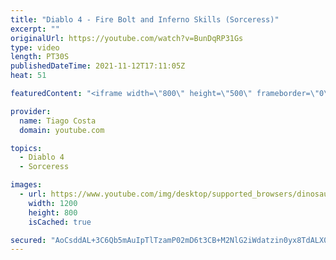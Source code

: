 ```yaml
---
title: "Diablo 4 - Fire Bolt and Inferno Skills (Sorceress)"
excerpt: ""
originalUrl: https://youtube.com/watch?v=BunDqRP31Gs
type: video
length: PT30S
publishedDateTime: 2021-11-12T17:11:05Z
heat: 51

featuredContent: "<iframe width=\"800\" height=\"500\" frameborder=\"0\" src=\"https://www.youtube.com/embed/BunDqRP31Gs\" allow=\"accelerometer; autoplay; encrypted-media; gyroscope; picture-in-picture\" allowfullscreen></iframe>"

provider:
  name: Tiago Costa
  domain: youtube.com

topics:
  - Diablo 4
  - Sorceress

images:
  - url: https://www.youtube.com/img/desktop/supported_browsers/dinosaur.png
    width: 1200
    height: 800
    isCached: true

secured: "AoCsddAL+3C6Qb5mAuIpTlTzamP02mD6t3CB+M2NlG2iWdatzin0yx8TdALX0TpVDtlgMkikU+Ce8YV1nhqmHhDMWKGJ/NmR9f7zRN+i8+4JUqG34E1SoEtCrE35K8yI1E8BPsz6m0qAli0zW4dVZXRGL+WA7vT1N/ugLYmipCWce2sPz933vWGUEuRzztC3qJC0NXi/w5b2Q1Yl3v+3KfvGapMJs31Rsw0c3Nn3zR/9L+8T+tP5/12jpuNRdlClZjI3hawA026UIuWsUBI/31MKVmGjAuXvP6gauRDyb8VfcbAVk8c0jFQpFTQXnyoAY+c40qOz84pQNCYCmPMhnhK7GPe7QklBzyUIdgZ7drfyNoCMrYuxWRveUQh/+nc9NaImNMvtUSoJU1iEiQxWaxqZhMnWI8Kkx7TVcpx5bJs=;bFg4CFu/ifOZyjT2/YXkXA=="
---
```


